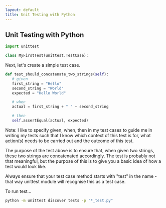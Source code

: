```yaml
---
layout: default
title: Unit Testing with Python
---
```


## Unit Testing with Python


```python
import unittest

class MyFirstTest(unittest.TestCase):

```


Next, let's create a simple test case.


```python
def test_should_concatenate_two_strings(self):
   # given
   first_string = "Hello"
   second_string = "World"
   expected = "Hello World"

   # when
   actual = first_string + " " + second_string

   # then
   self.assertEqual(actual, expected)
```

Note: I like to specify given, when, then in my test cases to guide me in writing my tests such that I know which context of this test is for, what action(s) needs to be carried out and the outcome of this test.

The purpose of the test above is to ensure that, when given two strings, these two strings are concatenated accordingly. The test is probably not that meaningful, but the purpose of this is to give you a basic idea of how a test would look like.

Always ensure that your test case method starts with "test" in the name - that way unittest module will recognise this as a test case.


To run test...

```bash
python -m unittest discover tests -p "*_test.py"
```
